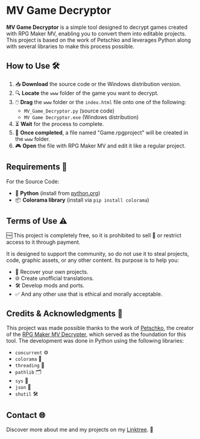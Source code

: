 # MV Game Decryptor
**MV Game Decryptor** is a simple tool designed to decrypt games created with RPG Maker MV, enabling you to convert them into editable projects. This project is based on the work of Petschko and leverages Python along with several libraries to make this process possible.

## How to Use 🛠️
1. 📥 **Download** the source code or the Windows distribution version.  
2. 🔍 **Locate** the `www` folder of the game you want to decrypt.  
3. 🖱️ **Drag** the `www` folder or the `index.html` file onto one of the following:  
   - `MV_Game_Decryptor.py` (source code)
   - `MV Game Decryptor.exe` (Windows distribution)
4. ⏳ **Wait** for the process to complete.
5. 🎉 **Once completed**, a file named "Game.rpgproject" will be created in the `www` folder.
6. 🎮 **Open** the file with RPG Maker MV and edit it like a regular project.

## Requirements 🔧
For the Source Code:
- 🐍 **Python** (install from [python.org](https://www.python.org/))  
- 📦 **Colorama library** (install via `pip install colorama`)

## Terms of Use ⚠️
🆓 This project is completely free, so it is prohibited to sell 💸 or restrict access to it through payment.

It is designed to support the community, so do not use it to steal projects, code, graphic assets, or any other content. Its purpose is to help you:
- 🔄 Recover your own projects.
- 🌐 Create unofficial translations.
- 🛠️ Develop mods and ports.
- ✅ And any other use that is ethical and morally acceptable.

## Credits & Acknowledgments 🙌
This project was made possible thanks to the work of [Petschko](https://gitlab.com/Petschko), the creator of the [RPG Maker MV Decrypter](https://gitlab.com/Petschko/RPG-Maker-MV-Decrypter), which served as the foundation for this tool. The development was done in Python using the following libraries:  
- `concurrent` ⚙️  
- `colorama` 🌈  
- `threading` 🧵  
- `pathlib` 🗂️  
- `sys` 🔧  
- `json` 📜  
- `shutil` 🛠️

## Contact 🌐  
Discover more about me and my projects on my [Linktree](https://linktr.ee/omega_slender). 🌟

